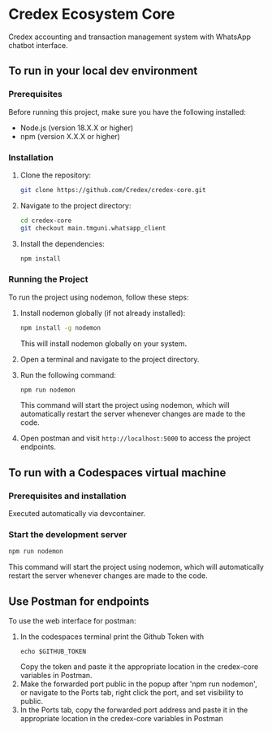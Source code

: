 # Credex Ecosystem Core
Credex accounting and transaction management system with WhatsApp chatbot interface.


## To run in your local dev environment
### Prerequisites

Before running this project, make sure you have the following installed:

- Node.js (version 18.X.X or higher)
- npm (version X.X.X or higher)

### Installation

1. Clone the repository:

   ```bash
   git clone https://github.com/Credex/credex-core.git
   ```

2. Navigate to the project directory:

   ```bash
   cd credex-core
   git checkout main.tmguni.whatsapp_client
   ```

3. Install the dependencies:

   ```bash
   npm install
   ```

### Running the Project

To run the project using nodemon, follow these steps:

1. Install nodemon globally (if not already installed):

   ```bash
   npm install -g nodemon
   ```

   This will install nodemon globally on your system.

2. Open a terminal and navigate to the project directory.

3. Run the following command:

   ```bash
   npm run nodemon
   ```

   This command will start the project using nodemon, which will automatically restart the server whenever changes are made to the code.

4. Open postman and visit `http://localhost:5000` to access the project endpoints.

## To run with a Codespaces virtual machine
### Prerequisites and installation
Executed automatically via devcontainer.

### Start the development server
   ```bash
   npm run nodemon
   ```
   This command will start the project using nodemon, which will automatically restart the server whenever changes are made to the code.

## Use Postman for endpoints
To use the web interface for postman:
1. In the codespaces terminal print the Github Token with
   ```
   echo $GITHUB_TOKEN
   ```
   Copy the token and paste it the appropriate location in the credex-core variables in Postman.
2. Make the forwarded port public in the popup after 'npm run nodemon', or navigate to the Ports tab, right click the port, and set visibility to public.
3. In the Ports tab, copy the forwarded port address and paste it in the appropriate location in the credex-core variables in Postman
